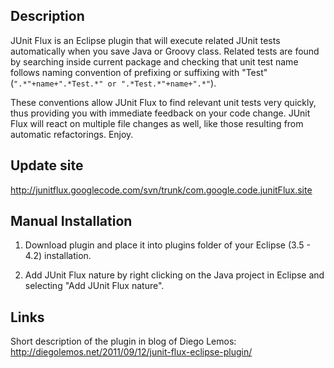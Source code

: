 ## Description ##
JUnit Flux is an Eclipse plugin that will execute related JUnit tests automatically when you save Java or Groovy class. Related tests are found by searching inside current package and checking that unit test name follows naming convention of prefixing or suffixing with "Test" (`".*"+name+".*Test.*" or ".*Test.*"+name+".*"`).

These conventions allow JUnit Flux to find relevant unit tests very quickly, thus providing you with immediate feedback on your code change. JUnit Flux will react on multiple file changes as well, like those resulting from automatic refactorings. Enjoy.


## Update site ##
http://junitflux.googlecode.com/svn/trunk/com.google.code.junitFlux.site

## Manual Installation ##
1. Download plugin and place it into plugins folder of your Eclipse (3.5 - 4.2) installation.

2. Add JUnit Flux nature by right clicking on the Java project in Eclipse and selecting "Add JUnit Flux nature".


## Links ##
Short description of the plugin in blog of Diego Lemos: http://diegolemos.net/2011/09/12/junit-flux-eclipse-plugin/